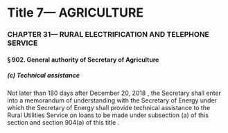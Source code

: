 
# Title 7— AGRICULTURE
### CHAPTER 31— RURAL ELECTRIFICATION AND TELEPHONE SERVICE
#### § 902. General authority of Secretary of Agriculture
##### (c) Technical assistance

Not later than 180 days after December 20, 2018 , the Secretary shall enter into a memorandum of understanding with the Secretary of Energy under which the Secretary of Energy shall provide technical assistance to the Rural Utilities Service on loans to be made under subsection (a) of this section and section 904(a) of this title .
